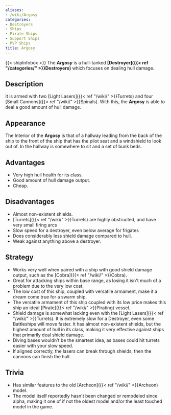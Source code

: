 ```yaml
---
aliases:
- /wiki/Argosy
categories:
- Destroyers
- Ships
- Pirate Ships
- Support Ships
- PVP Ships
title: Argosy
---
```


{{< shipInfobox >}} The **_Argosy_** is a hull-tanked **[Destroyer]({{< ref "/categories/" >}}Destroyers)** which focuses on dealing hull damage. 

## Description

It is armed with two [Light Lasers]({{< ref "/wiki/" >}}Turrets) and four [Small Cannons]({{< ref "/wiki/" >}}Spinals). With this, the **Argosy** is able to deal a good amount of hull damage.

## Appearance

The Interior of the **Argosy** is that of a hallway leading from the back of the ship to the front of the ship that has the pilot seat and a windshield to look out of. In the hallway is somewhere to sit and a set of bunk beds.

## Advantages

- Very high hull health for its class.
- Good amount of hull damage output.
- Cheap.

## Disadvantages

- Almost non-existent shields.
- [Turrets]({{< ref "/wiki/" >}}Turrets) are highly obstructed, and have very small firing arcs
- Slow speed for a destroyer, even below average for frigates
- Does considerably less shield damage compared to hull.
- Weak against anything above a destroyer.

## Strategy

- Works very well when paired with a ship with good shield damage output, such as the [Cobra]({{< ref "/wiki/" >}}Cobra).
- Great for attacking ships within base range, as losing it isn't much of a problem due to the very low cost.
- The low cost of this ship, coupled with versatile armament, make it a dream come true for a swarm ship.
- The versatile armament of this ship coupled with its low price makes this ship an ideal [Pirate]({{< ref "/wiki/" >}}Pirating) vessel.
- Shield damage is somewhat lacking even with the [Light Lasers]({{< ref "/wiki/" >}}Turrets). It is extremely slow for a Destroyer, even some Battleships will move faster. It has almost non-existent shields, but the highest amount of hull in its class, making it very effective against ships that primarily deal shield damage.
- Diving bases wouldn't be the smartest idea, as bases could hit turrets easier with your slow speed.
- If aligned correctly, the lasers can break through shields, then the cannons can finish the hull.

## Trivia

- Has similar features to the old [Archeon]({{< ref "/wiki/" >}}Archeon) model.
- The model itself reportedly hasn't been changed or remodeled since alpha, making it one of if not the oldest model and/or the least touched model in the game.